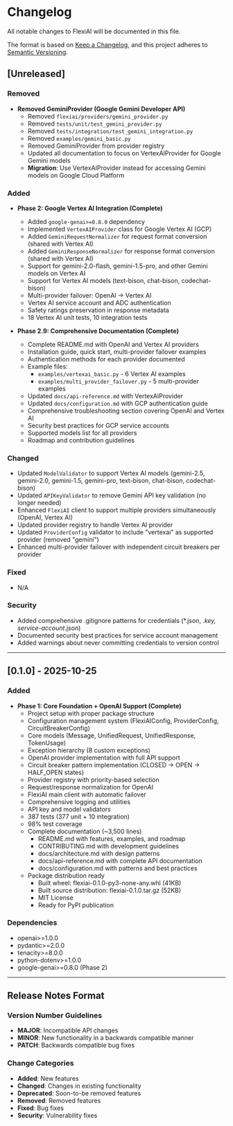 # Changelog

All notable changes to FlexiAI will be documented in this file.

The format is based on [Keep a Changelog](https://keepachangelog.com/en/1.0.0/),
and this project adheres to [Semantic Versioning](https://semver.org/spec/v2.0.0.html).

## [Unreleased]

### Removed
- **Removed GeminiProvider (Google Gemini Developer API)**
  - Removed `flexiai/providers/gemini_provider.py`
  - Removed `tests/unit/test_gemini_provider.py`
  - Removed `tests/integration/test_gemini_integration.py`
  - Removed `examples/gemini_basic.py`
  - Removed GeminiProvider from provider registry
  - Updated all documentation to focus on VertexAIProvider for Google Gemini models
  - **Migration**: Use VertexAIProvider instead for accessing Gemini models on Google Cloud Platform

### Added
- **Phase 2: Google Vertex AI Integration (Complete)**
  - Added `google-genai>=0.8.0` dependency
  - Implemented `VertexAIProvider` class for Google Vertex AI (GCP)
  - Added `GeminiRequestNormalizer` for request format conversion (shared with Vertex AI)
  - Added `GeminiResponseNormalizer` for response format conversion (shared with Vertex AI)
  - Support for gemini-2.0-flash, gemini-1.5-pro, and other Gemini models on Vertex AI
  - Support for Vertex AI models (text-bison, chat-bison, codechat-bison)
  - Multi-provider failover: OpenAI → Vertex AI
  - Vertex AI service account and ADC authentication
  - Safety ratings preservation in response metadata
  - 18 Vertex AI unit tests, 10 integration tests

- **Phase 2.9: Comprehensive Documentation (Complete)**
  - Complete README.md with OpenAI and Vertex AI providers
  - Installation guide, quick start, multi-provider failover examples
  - Authentication methods for each provider documented
  - Example files:
    - `examples/vertexai_basic.py` - 6 Vertex AI examples
    - `examples/multi_provider_failover.py` - 5 multi-provider examples
  - Updated `docs/api-reference.md` with VertexAIProvider
  - Updated `docs/configuration.md` with GCP authentication guide
  - Comprehensive troubleshooting section covering OpenAI and Vertex AI
  - Security best practices for GCP service accounts
  - Supported models list for all providers
  - Roadmap and contribution guidelines

### Changed
- Updated `ModelValidator` to support Vertex AI models (gemini-2.5, gemini-2.0, gemini-1.5, gemini-pro, text-bison, chat-bison, codechat-bison)
- Updated `APIKeyValidator` to remove Gemini API key validation (no longer needed)
- Enhanced `FlexiAI` client to support multiple providers simultaneously (OpenAI, Vertex AI)
- Updated provider registry to handle Vertex AI provider
- Updated `ProviderConfig` validator to include "vertexai" as supported provider (removed "gemini")
- Enhanced multi-provider failover with independent circuit breakers per provider

### Fixed
- N/A

### Security
- Added comprehensive .gitignore patterns for credentials (*.json, *.key, service-account*.json)
- Documented security best practices for service account management
- Added warnings about never committing credentials to version control

---

## [0.1.0] - 2025-10-25

### Added
- **Phase 1: Core Foundation + OpenAI Support (Complete)**
  - Project setup with proper package structure
  - Configuration management system (FlexiAIConfig, ProviderConfig, CircuitBreakerConfig)
  - Core models (Message, UnifiedRequest, UnifiedResponse, TokenUsage)
  - Exception hierarchy (8 custom exceptions)
  - OpenAI provider implementation with full API support
  - Circuit breaker pattern implementation (CLOSED → OPEN → HALF_OPEN states)
  - Provider registry with priority-based selection
  - Request/response normalization for OpenAI
  - FlexiAI main client with automatic failover
  - Comprehensive logging and utilities
  - API key and model validators
  - 387 tests (377 unit + 10 integration)
  - 98% test coverage
  - Complete documentation (~3,500 lines)
    - README.md with features, examples, and roadmap
    - CONTRIBUTING.md with development guidelines
    - docs/architecture.md with design patterns
    - docs/api-reference.md with complete API documentation
    - docs/configuration.md with patterns and best practices
  - Package distribution ready
    - Built wheel: flexiai-0.1.0-py3-none-any.whl (41KB)
    - Built source distribution: flexiai-0.1.0.tar.gz (52KB)
    - MIT License
    - Ready for PyPI publication

### Dependencies
- openai>=1.0.0
- pydantic>=2.0.0
- tenacity>=8.0.0
- python-dotenv>=1.0.0
- google-genai>=0.8.0 (Phase 2)

---

## Release Notes Format

### Version Number Guidelines
- **MAJOR**: Incompatible API changes
- **MINOR**: New functionality in a backwards compatible manner
- **PATCH**: Backwards compatible bug fixes

### Change Categories
- **Added**: New features
- **Changed**: Changes in existing functionality
- **Deprecated**: Soon-to-be removed features
- **Removed**: Removed features
- **Fixed**: Bug fixes
- **Security**: Vulnerability fixes
